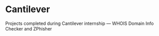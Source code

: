 # Cantilever
Projects completed during Cantilever internship — WHOIS Domain Info Checker and ZPhisher
